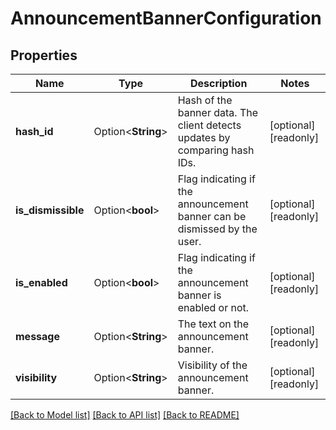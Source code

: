 # AnnouncementBannerConfiguration

## Properties

Name | Type | Description | Notes
------------ | ------------- | ------------- | -------------
**hash_id** | Option<**String**> | Hash of the banner data. The client detects updates by comparing hash IDs. | [optional][readonly]
**is_dismissible** | Option<**bool**> | Flag indicating if the announcement banner can be dismissed by the user. | [optional][readonly]
**is_enabled** | Option<**bool**> | Flag indicating if the announcement banner is enabled or not. | [optional][readonly]
**message** | Option<**String**> | The text on the announcement banner. | [optional][readonly]
**visibility** | Option<**String**> | Visibility of the announcement banner. | [optional][readonly]

[[Back to Model list]](../README.md#documentation-for-models) [[Back to API list]](../README.md#documentation-for-api-endpoints) [[Back to README]](../README.md)


